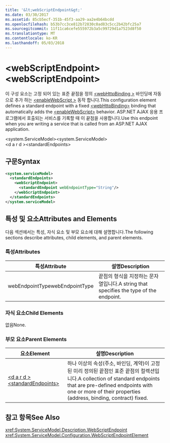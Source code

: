 ```yaml
---
title: '&lt;webScriptEndpoint&gt;'
ms.date: 03/30/2017
ms.assetid: 85cb5ecf-351b-45f3-aa29-aa2e4b64bcdd
ms.openlocfilehash: b53b7cc3ce812b72830c0ad83c5cc2b42bfc25a7
ms.sourcegitcommit: 11f11ca6cefe555972b3a5c99729d1a7523d8f50
ms.translationtype: MT
ms.contentlocale: ko-KR
ms.lasthandoff: 05/03/2018
---
```

# <a name="ltwebscriptendpointgt"></a><span data-ttu-id="8c1ca-102">&lt;webScriptEndpoint&gt;</span><span class="sxs-lookup"><span data-stu-id="8c1ca-102">&lt;webScriptEndpoint&gt;</span></span>
<span data-ttu-id="8c1ca-103">이 구성 요소는 고정 되어 있는 표준 끝점을 정의 [ \<webHttpBinding >](../../../../../docs/framework/configure-apps/file-schema/wcf/webhttpbinding.md) 바인딩에 자동으로 추가 하는 [ \<enableWebScript >](../../../../../docs/framework/configure-apps/file-schema/wcf/enablewebscript.md) 동작 합니다.</span><span class="sxs-lookup"><span data-stu-id="8c1ca-103">This configuration element defines a standard endpoint with a fixed [\<webHttpBinding>](../../../../../docs/framework/configure-apps/file-schema/wcf/webhttpbinding.md) binding that automatically adds the [\<enableWebScript>](../../../../../docs/framework/configure-apps/file-schema/wcf/enablewebscript.md) behavior.</span></span> <span data-ttu-id="8c1ca-104">ASP.NET AJAX 응용 프로그램에서 호출되는 서비스를 기록할 때 이 끝점을 사용합니다.</span><span class="sxs-lookup"><span data-stu-id="8c1ca-104">Use this endpoint when you are writing a service that is called from an ASP.NET AJAX application.</span></span>  
  
<span data-ttu-id="8c1ca-105">\<system.ServiceModel></span><span class="sxs-lookup"><span data-stu-id="8c1ca-105">\<system.ServiceModel></span></span>  
<span data-ttu-id="8c1ca-106">\<d a r d ></span><span class="sxs-lookup"><span data-stu-id="8c1ca-106">\<standardEndpoints></span></span>  
  
## <a name="syntax"></a><span data-ttu-id="8c1ca-107">구문</span><span class="sxs-lookup"><span data-stu-id="8c1ca-107">Syntax</span></span>  
  
```xml  
<system.serviceModel>  
  <standardEndpoints>
    <webScriptEndpoint>
      <standardEndpoint webEndpointType="String"/>
    </webScriptEndpoint>
  </standardEndpoints>  
</system.serviceModel>  
```  
  
## <a name="attributes-and-elements"></a><span data-ttu-id="8c1ca-108">특성 및 요소</span><span class="sxs-lookup"><span data-stu-id="8c1ca-108">Attributes and Elements</span></span>  
 <span data-ttu-id="8c1ca-109">다음 섹션에서는 특성, 자식 요소 및 부모 요소에 대해 설명합니다.</span><span class="sxs-lookup"><span data-stu-id="8c1ca-109">The following sections describe attributes, child elements, and parent elements.</span></span>  
  
### <a name="attributes"></a><span data-ttu-id="8c1ca-110">특성</span><span class="sxs-lookup"><span data-stu-id="8c1ca-110">Attributes</span></span>  
  
|<span data-ttu-id="8c1ca-111">특성</span><span class="sxs-lookup"><span data-stu-id="8c1ca-111">Attribute</span></span>|<span data-ttu-id="8c1ca-112">설명</span><span class="sxs-lookup"><span data-stu-id="8c1ca-112">Description</span></span>|  
|---------------|-----------------|  
|<span data-ttu-id="8c1ca-113">webEndpointType</span><span class="sxs-lookup"><span data-stu-id="8c1ca-113">webEndpointType</span></span>|<span data-ttu-id="8c1ca-114">끝점의 형식을 지정하는 문자열입니다.</span><span class="sxs-lookup"><span data-stu-id="8c1ca-114">A string that specifies the type of the endpoint.</span></span>|  
  
### <a name="child-elements"></a><span data-ttu-id="8c1ca-115">자식 요소</span><span class="sxs-lookup"><span data-stu-id="8c1ca-115">Child Elements</span></span>  
 <span data-ttu-id="8c1ca-116">없음</span><span class="sxs-lookup"><span data-stu-id="8c1ca-116">None.</span></span>  
  
### <a name="parent-elements"></a><span data-ttu-id="8c1ca-117">부모 요소</span><span class="sxs-lookup"><span data-stu-id="8c1ca-117">Parent Elements</span></span>  
  
|<span data-ttu-id="8c1ca-118">요소</span><span class="sxs-lookup"><span data-stu-id="8c1ca-118">Element</span></span>|<span data-ttu-id="8c1ca-119">설명</span><span class="sxs-lookup"><span data-stu-id="8c1ca-119">Description</span></span>|  
|-------------|-----------------|  
|[<span data-ttu-id="8c1ca-120">\<d a r d ></span><span class="sxs-lookup"><span data-stu-id="8c1ca-120">\<standardEndpoints></span></span>](../../../../../docs/framework/configure-apps/file-schema/wcf/standardendpoints.md)|<span data-ttu-id="8c1ca-121">하나 이상의 속성(주소, 바인딩, 계약)이 고정된 미리 정의된 끝점인 표준 끝점의 컬렉션입니다.</span><span class="sxs-lookup"><span data-stu-id="8c1ca-121">A collection of standard endpoints that are pre-defined endpoints with one or more of their properties (address, binding, contract) fixed.</span></span>|  
  
## <a name="see-also"></a><span data-ttu-id="8c1ca-122">참고 항목</span><span class="sxs-lookup"><span data-stu-id="8c1ca-122">See Also</span></span>  
 <xref:System.ServiceModel.Description.WebScriptEndpoint>  
 <xref:System.ServiceModel.Configuration.WebScriptEndpointElement>
